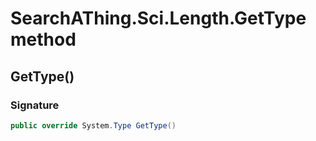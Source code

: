 # SearchAThing.Sci.Length.GetType method
## GetType()
### Signature
```csharp
public override System.Type GetType()
```
